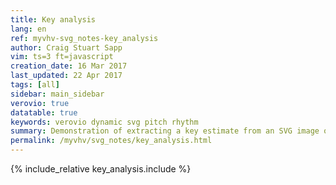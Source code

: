 ```yaml
---
title: Key analysis
lang: en
ref: myvhv-svg_notes-key_analysis
author: Craig Stuart Sapp
vim: ts=3 ft=javascript
creation_date: 16 Mar 2017
last_updated: 22 Apr 2017
tags: [all]
sidebar: main_sidebar
verovio: true
datatable: true
keywords: verovio dynamic svg pitch rhythm
summary: Demonstration of extracting a key estimate from an SVG image of music notation.
permalink: /myvhv/svg_notes/key_analysis.html
---
```


{% include_relative key_analysis.include %}



